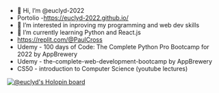 - 👋 Hi, I’m @euclyd-2022 
- Portolio -https://euclyd-2022.github.io/
- 👀 I’m interested in inproving my programming and web dev skills
- 🌱 I’m currently learning Python and React.js
- https://replit.com/@PaulCross
- Udemy - 100 days of Code: The Complete Python Pro Bootcamp for 2022 by AppBrewery
- Udemy - the-complete-web-development-bootcamp by AppBrewery
- CS50 - introduction to Computer Science (youtube lectures)


<!---
euclyd-2022/euclyd-2022 is a ✨ special ✨ repository because its `README.md` (this file) appears on your GitHub profile.
You can click the Preview link to take a look at your changes.
--->
[![@euclyd's Holopin board](https://holopin.io/api/user/board?user=euclyd)](https://holopin.io/@euclyd)

